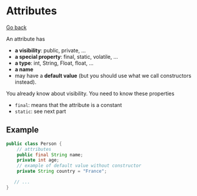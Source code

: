 # Attributes

[Go back](../index.md#vocabulary)

An attribute has

* **a visibility**: public, private, ...
* **a special property**: final, static, volatile, ...
* **a type**: int, String, Float, float, ...
* **a name**
* may have a **default value** (but you should use what we call constructors instead).

You already know about visibility. You need to know these properties

* `final`: means that the attribute is a constant
* `static`: see next part

## Example

```java
public class Person {
    // attributes
    public final String name;
    private int age;
    // example of default value without constructor
    private String country = "France";

   // ...
}
```